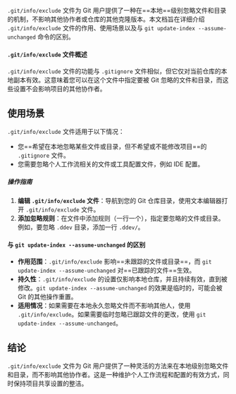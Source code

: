 
`.git/info/exclude` 文件为 Git 用户提供了一种在==本地==级别忽略文件和目录的机制，不影响其他协作者或仓库的其他克隆版本。本文档旨在详细介绍 `.git/info/exclude` 文件的作用、使用场景以及与 `git update-index --assume-unchanged` 命令的区别。
#### `.git/info/exclude` 文件概述
`.git/info/exclude` 文件的功能与 `.gitignore` 文件相似，但它仅对当前仓库的本地副本有效。这意味着您可以在这个文件中指定要被 Git 忽略的文件和目录，而这些设置不会影响项目的其他协作者。
## 使用场景
`.git/info/exclude` 文件适用于以下情况：
- 您==希望在本地忽略某些文件或目录，但不希望或不能修改项目==的 `.gitignore` 文件。
- 您需要忽略个人工作流相关的文件或工具配置文件，例如 IDE 配置。
##### 操作指南
1. **编辑 `.git/info/exclude` 文件**：导航到您的 Git 仓库目录，使用文本编辑器打开 `.git/info/exclude` 文件。
2. **添加忽略规则**：在文件中添加规则（一行一个），指定要忽略的文件或目录。例如，要忽略 `.ddev` 目录，添加一行 `.ddev/`。
#### 与 `git update-index --assume-unchanged` 的区别

- **作用范围**：`.git/info/exclude` 影响==未跟踪的文件或目录==，而 `git update-index --assume-unchanged` 对==已跟踪的文件==生效。
- **持久性**：`.git/info/exclude` 的设置仅影响本地仓库，并且持续有效，直到被修改。`git update-index --assume-unchanged` 的效果是临时的，可能会被 Git 的其他操作重置。
- **适用情况**：如果需要在本地永久忽略文件而不影响其他人，使用 `.git/info/exclude`。如果需要临时忽略已跟踪文件的更改，使用 `git update-index --assume-unchanged`。

## 结论

`.git/info/exclude` 文件为 Git 用户提供了一种灵活的方法来在本地级别忽略文件和目录，而不影响其他协作者。这是一种维护个人工作流程和配置的有效方式，同时保持项目共享设置的整洁。